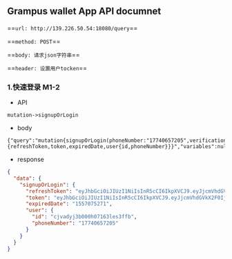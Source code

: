 ## Grampus wallet App API documnet

==`url: http://139.226.50.54:18080/query`==

==`method: POST`==

==`body: 请求json字符串`==

==`header: 设置用户tocken`==

### 1.快速登录 M1-2
- API
```text
mutation->signupOrLogin
```
- body
```text
{"query":"mutation{signupOrLogin(phoneNumber:"17740657205",verificationCode:"1234") {refreshToken,token,expiredDate,user{id,phoneNumber}}}","variables":null}
```
- response
```json
{
  "data": {
    "signupOrLogin": {
      "refreshToken": "eyJhbGciOiJIUzI1NiIsInR5cCI6IkpXVCJ9.eyJjcmVhdGVkX2F0IjoiMjAxOS0wNS0wNVQwMzozNzo1OC4wNTVaIiwiZXhwIjoxNTU3ODM1MjcxLCJpZCI6IlkycDJZV1I1YWpOaU1EQXdhREEzTVRZemJHVnpNMlptWWc9PSIsImlzcyI6ImdyYW1wdXMtYXNzZXRzLWJhY2tlbmQiLCJvbmx5X3JlZnJlc2giOiJ0cnVlIn0.Kce6NQgGj9LXun0U_xLpSfCB_Gs0x94OQlTAPOqluVg",
      "token": "eyJhbGciOiJIUzI1NiIsInR5cCI6IkpXVCJ9.eyJjcmVhdGVkX2F0IjoiMjAxOS0wNS0wNVQwMzozNzo1OC4wNTVaIiwiZXhwIjoxNTU3MDc1MjcxLCJpZCI6IlkycDJZV1I1YWpOaU1EQXdhREEzTVRZemJHVnpNMlptWWc9PSIsImlzcyI6ImdyYW1wdXMtYXNzZXRzLWJhY2tlbmQifQ.T6DRNCKBOFybzQc2_Kn6ZZXb-UMPXZThHQqt08aAlOs",
      "expiredDate": "1557075271",
      "user": {
        "id": "cjvadyj3b000h07163les3ffb",
        "phoneNumber": "17740657205"
      }
    }
  }
}
```
